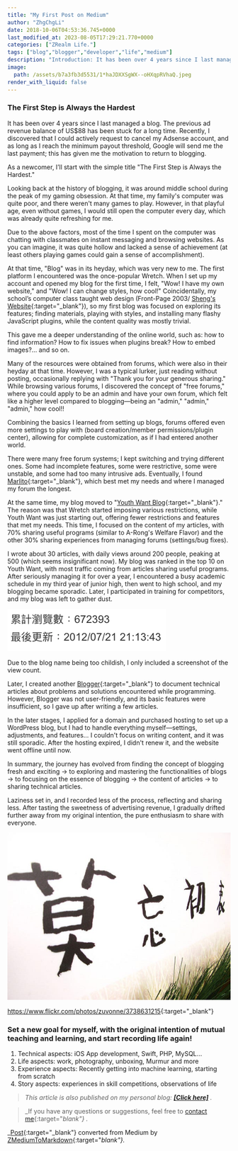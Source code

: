 ```yaml
---
title: "My First Post on Medium"
author: "ZhgChgLi"
date: 2018-10-06T04:53:36.745+0000
last_modified_at: 2023-08-05T17:29:21.770+0000
categories: ["ZRealm Life."]
tags: ["blog","blogger","developer","life","medium"]
description: "Introduction: It has been over 4 years since I last managed a blog. The previous ad revenue balance of US$88 has been stuck for a long time. Recently, I discovered that I could actively request to cancel my Adsense account, and as long as I reach the minimum payout threshold, Google will send me the last payment; this has given me the motivation to return to blogging."
image:
  path: /assets/b7a3fb3d5531/1*haJDXXSgWX--oHXqpRVhaQ.jpeg
render_with_liquid: false
---
```


### The First Step is Always the Hardest

It has been over 4 years since I last managed a blog. The previous ad revenue balance of US$88 has been stuck for a long time. Recently, I discovered that I could actively request to cancel my Adsense account, and as long as I reach the minimum payout threshold, Google will send me the last payment; this has given me the motivation to return to blogging.

As a newcomer, I’ll start with the simple title "The First Step is Always the Hardest."

Looking back at the history of blogging, it was around middle school during the peak of my gaming obsession. At that time, my family's computer was quite poor, and there weren't many games to play. However, in that playful age, even without games, I would still open the computer every day, which was already quite refreshing for me.

Due to the above factors, most of the time I spent on the computer was chatting with classmates on instant messaging and browsing websites. As you can imagine, it was quite hollow and lacked a sense of achievement (at least others playing games could gain a sense of accomplishment).

At that time, "Blog" was in its heyday, which was very new to me. The first platform I encountered was the once-popular Wretch. When I set up my account and opened my blog for the first time, I felt, "Wow! I have my own website," and "Wow! I can change styles, how cool!" Coincidentally, my school’s computer class taught web design (Front-Page 2003/ [Sheng's Website](http://sheng.phy.nknu.edu.tw/){:target="_blank"}), so my first blog was focused on exploring its features; finding materials, playing with styles, and installing many flashy JavaScript plugins, while the content quality was mostly trivial.

This gave me a deeper understanding of the online world, such as: how to find information? How to fix issues when plugins break? How to embed images?… and so on.

Many of the resources were obtained from forums, which were also in their heyday at that time. However, I was a typical lurker, just reading without posting, occasionally replying with "Thank you for your generous sharing." While browsing various forums, I discovered the concept of "free forums," where you could apply to be an admin and have your own forum, which felt like a higher level compared to blogging—being an "admin," "admin," "admin," how cool!!

Combining the basics I learned from setting up blogs, forums offered even more settings to play with (board creation/member permissions/plugin center), allowing for complete customization, as if I had entered another world.

There were many free forum systems; I kept switching and trying different ones. Some had incomplete features, some were restrictive, some were unstable, and some had too many intrusive ads. Eventually, I found [Marlito](https://free.com.tw/free-discuz-forum-marlito/){:target="_blank"}, which best met my needs and where I managed my forum the longest.

At the same time, my blog moved to "[Youth Want Blog](http://blog.youthwant.com.tw){:target="_blank"}." The reason was that Wretch started imposing various restrictions, while Youth Want was just starting out, offering fewer restrictions and features that met my needs. This time, I focused on the content of my articles, with 70% sharing useful programs (similar to A-Rong's Welfare Flavor) and the other 30% sharing experiences from managing forums (settings/bug fixes).

I wrote about 30 articles, with daily views around 200 people, peaking at 500 (which seems insignificant now). My blog was ranked in the top 10 on Youth Want, with most traffic coming from articles sharing useful programs. After seriously managing it for over a year, I encountered a busy academic schedule in my third year of junior high, then went to high school, and my blogging became sporadic. Later, I participated in training for competitors, and my blog was left to gather dust.

![Due to the blog name being too childish, I only included a screenshot of the view count](/assets/b7a3fb3d5531/1*4f2u_8dJ_OOeDcKt_Msayg.png)

Due to the blog name being too childish, I only included a screenshot of the view count.

Later, I created another [Blogger](https://www.blogger.com/about/?r=1-null_user){:target="_blank"} to document technical articles about problems and solutions encountered while programming. However, Blogger was not user-friendly, and its basic features were insufficient, so I gave up after writing a few articles.

In the later stages, I applied for a domain and purchased hosting to set up a WordPress blog, but I had to handle everything myself—settings, adjustments, and features… I couldn't focus on writing content, and it was still sporadic. After the hosting expired, I didn't renew it, and the website went offline until now.


In summary, the journey has evolved from finding the concept of blogging fresh and exciting -> to exploring and mastering the functionalities of blogs -> to focusing on the essence of blogging -> the content of articles -> to sharing technical articles.

Laziness set in, and I recorded less of the process, reflecting and sharing less. After tasting the sweetness of advertising revenue, I gradually drifted further away from my original intention, the pure enthusiasm to share with everyone.

![[https://www\.flickr\.com/photos/zuvonne/3738631215](https://www.flickr.com/photos/zuvonne/3738631215){:target="_blank"}](/assets/b7a3fb3d5531/1*haJDXXSgWX--oHXqpRVhaQ.jpeg)

[https://www\.flickr\.com/photos/zuvonne/3738631215](https://www.flickr.com/photos/zuvonne/3738631215){:target="_blank"}
### Set a new goal for myself, with the original intention of mutual teaching and learning, and start recording life again!
1. Technical aspects: iOS App development, Swift, PHP, MySQL…
2. Life aspects: work, photography, unboxing, Murmur and more
3. Experience aspects: Recently getting into machine learning, starting from scratch
4. Story aspects: experiences in skill competitions, observations of life

> _This article is also published on my personal blog: [**\[Click here\]**](../b7a3fb3d5531/) ._ 

> _If you have any questions or suggestions, feel free to [contact me](https://www.zhgchg.li/contact){:target="_blank"} ._ 

_[Post](https://medium.com/zrealm-life/medium%E7%9A%84%E7%AC%AC%E4%B8%80%E7%AF%87-b7a3fb3d5531){:target="_blank"} converted from Medium by [ZMediumToMarkdown](https://github.com/ZhgChgLi/ZMediumToMarkdown){:target="_blank"}._
